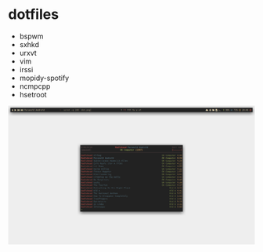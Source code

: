 dotfiles
========

* bspwm
* sxhkd
* urxvt
* vim
* irssi
* mopidy-spotify
* ncmpcpp
* hsetroot

![scrot](conf.png)

